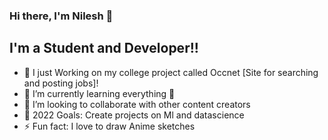 ### Hi there, I'm Nilesh 👋 

## I'm a Student and Developer!!

- 🔭 I just Working on my college project called Occnet [Site for searching and posting jobs]!
- 🌱 I’m currently learning everything 🤣
- 👯 I’m looking to collaborate with other content creators
- 🥅 2022 Goals: Create projects on Ml and datascience
- ⚡ Fun fact: I love to draw Anime sketches

<br />


